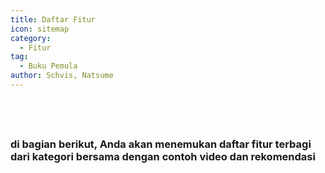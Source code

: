 ```yaml
---
title: Daftar Fitur
icon: sitemap
category:
  - Fitur
tag:
  - Buku Pemula
author: Schvis, Natsume
---
```


## <span style='color:white;'>Daftar Fitur</span>

### di bagian berikut, Anda akan menemukan daftar fitur terbagi dari kategori bersama dengan contoh video dan rekomendasi

